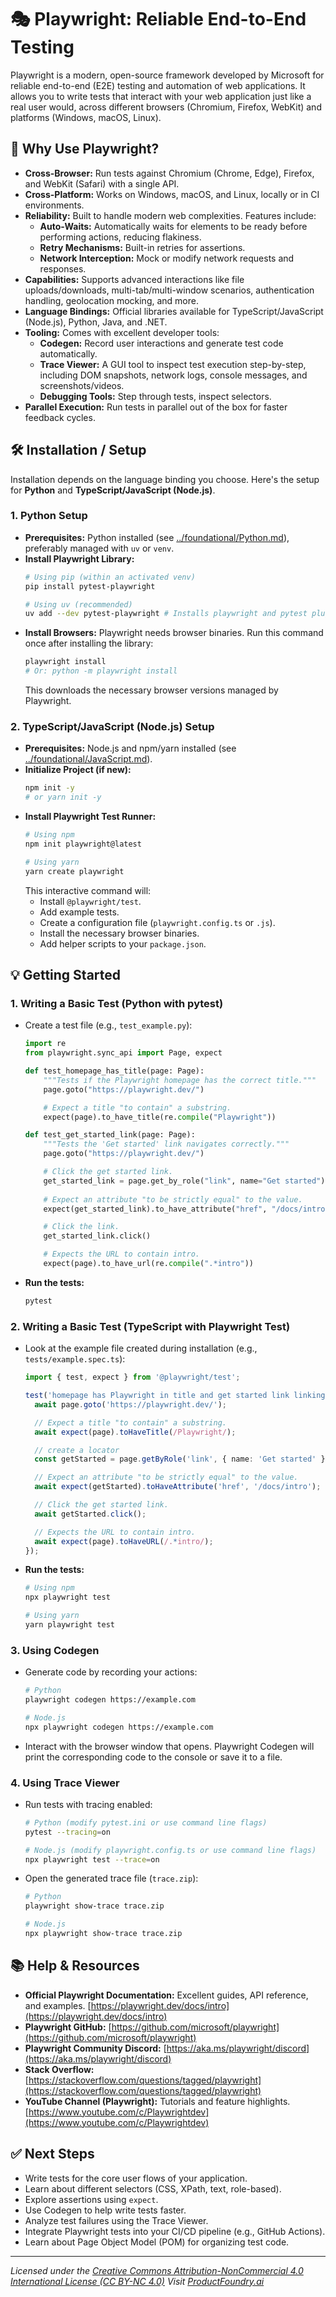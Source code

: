 # 🎭 Playwright: Reliable End-to-End Testing

Playwright is a modern, open-source framework developed by Microsoft for reliable end-to-end (E2E) testing and automation of web applications. It allows you to write tests that interact with your web application just like a real user would, across different browsers (Chromium, Firefox, WebKit) and platforms (Windows, macOS, Linux).

## 🚀 Why Use Playwright?

*   **Cross-Browser:** Run tests against Chromium (Chrome, Edge), Firefox, and WebKit (Safari) with a single API.
*   **Cross-Platform:** Works on Windows, macOS, and Linux, locally or in CI environments.
*   **Reliability:** Built to handle modern web complexities. Features include:
    *   **Auto-Waits:** Automatically waits for elements to be ready before performing actions, reducing flakiness.
    *   **Retry Mechanisms:** Built-in retries for assertions.
    *   **Network Interception:** Mock or modify network requests and responses.
*   **Capabilities:** Supports advanced interactions like file uploads/downloads, multi-tab/multi-window scenarios, authentication handling, geolocation mocking, and more.
*   **Language Bindings:** Official libraries available for TypeScript/JavaScript (Node.js), Python, Java, and .NET.
*   **Tooling:** Comes with excellent developer tools:
    *   **Codegen:** Record user interactions and generate test code automatically.
    *   **Trace Viewer:** A GUI tool to inspect test execution step-by-step, including DOM snapshots, network logs, console messages, and screenshots/videos.
    *   **Debugging Tools:** Step through tests, inspect selectors.
*   **Parallel Execution:** Run tests in parallel out of the box for faster feedback cycles.

## 🛠️ Installation / Setup

Installation depends on the language binding you choose. Here's the setup for **Python** and **TypeScript/JavaScript (Node.js)**.

### 1. Python Setup

*   **Prerequisites:** Python installed (see [../foundational/Python.md](../foundational/Python.md)), preferably managed with `uv` or `venv`.
*   **Install Playwright Library:**
    ```bash
    # Using pip (within an activated venv)
    pip install pytest-playwright 

    # Using uv (recommended)
    uv add --dev pytest-playwright # Installs playwright and pytest plugin
    ```
*   **Install Browsers:** Playwright needs browser binaries. Run this command once after installing the library:
    ```bash
    playwright install 
    # Or: python -m playwright install 
    ```
    This downloads the necessary browser versions managed by Playwright.

### 2. TypeScript/JavaScript (Node.js) Setup

*   **Prerequisites:** Node.js and npm/yarn installed (see [../foundational/JavaScript.md](../foundational/JavaScript.md)).
*   **Initialize Project (if new):**
    ```bash
    npm init -y 
    # or yarn init -y
    ```
*   **Install Playwright Test Runner:**
    ```bash
    # Using npm
    npm init playwright@latest 

    # Using yarn
    yarn create playwright
    ```
    This interactive command will:
    *   Install `@playwright/test`.
    *   Add example tests.
    *   Create a configuration file (`playwright.config.ts` or `.js`).
    *   Install the necessary browser binaries.
    *   Add helper scripts to your `package.json`.

## 💡 Getting Started

### 1. Writing a Basic Test (Python with pytest)

*   Create a test file (e.g., `test_example.py`):
    ```python
    import re
    from playwright.sync_api import Page, expect

    def test_homepage_has_title(page: Page):
        """Tests if the Playwright homepage has the correct title."""
        page.goto("https://playwright.dev/")

        # Expect a title "to contain" a substring.
        expect(page).to_have_title(re.compile("Playwright"))

    def test_get_started_link(page: Page):
        """Tests the 'Get started' link navigates correctly."""
        page.goto("https://playwright.dev/")

        # Click the get started link.
        get_started_link = page.get_by_role("link", name="Get started")
        
        # Expect an attribute "to be strictly equal" to the value.
        expect(get_started_link).to_have_attribute("href", "/docs/intro")

        # Click the link.
        get_started_link.click()

        # Expects the URL to contain intro.
        expect(page).to_have_url(re.compile(".*intro"))
    ```
*   **Run the tests:**
    ```bash
    pytest 
    ```

### 2. Writing a Basic Test (TypeScript with Playwright Test)

*   Look at the example file created during installation (e.g., `tests/example.spec.ts`):
    ```typescript
    import { test, expect } from '@playwright/test';

    test('homepage has Playwright in title and get started link linking to intro page', async ({ page }) => {
      await page.goto('https://playwright.dev/');

      // Expect a title "to contain" a substring.
      await expect(page).toHaveTitle(/Playwright/);

      // create a locator
      const getStarted = page.getByRole('link', { name: 'Get started' });

      // Expect an attribute "to be strictly equal" to the value.
      await expect(getStarted).toHaveAttribute('href', '/docs/intro');

      // Click the get started link.
      await getStarted.click();

      // Expects the URL to contain intro.
      await expect(page).toHaveURL(/.*intro/);
    });
    ```
*   **Run the tests:**
    ```bash
    # Using npm
    npx playwright test

    # Using yarn
    yarn playwright test
    ```

### 3. Using Codegen

*   Generate code by recording your actions:
    ```bash
    # Python
    playwright codegen https://example.com

    # Node.js
    npx playwright codegen https://example.com 
    ```
*   Interact with the browser window that opens. Playwright Codegen will print the corresponding code to the console or save it to a file.

### 4. Using Trace Viewer

*   Run tests with tracing enabled:
    ```bash
    # Python (modify pytest.ini or use command line flags)
    pytest --tracing=on 

    # Node.js (modify playwright.config.ts or use command line flags)
    npx playwright test --trace=on 
    ```
*   Open the generated trace file (`trace.zip`):
    ```bash
    # Python
    playwright show-trace trace.zip

    # Node.js
    npx playwright show-trace trace.zip
    ```

## 📚 Help & Resources

*   **Official Playwright Documentation:** Excellent guides, API reference, and examples. [https://playwright.dev/docs/intro](https://playwright.dev/docs/intro)
*   **Playwright GitHub:** [https://github.com/microsoft/playwright](https://github.com/microsoft/playwright)
*   **Playwright Community Discord:** [https://aka.ms/playwright/discord](https://aka.ms/playwright/discord)
*   **Stack Overflow:** [https://stackoverflow.com/questions/tagged/playwright](https://stackoverflow.com/questions/tagged/playwright)
*   **YouTube Channel (Playwright):** Tutorials and feature highlights. [https://www.youtube.com/c/Playwrightdev](https://www.youtube.com/c/Playwrightdev)

## ✅ Next Steps

*   Write tests for the core user flows of your application.
*   Learn about different selectors (CSS, XPath, text, role-based).
*   Explore assertions using `expect`.
*   Use Codegen to help write tests faster.
*   Analyze test failures using the Trace Viewer.
*   Integrate Playwright tests into your CI/CD pipeline (e.g., GitHub Actions).
*   Learn about Page Object Model (POM) for organizing test code.

---
*Licensed under the [Creative Commons Attribution-NonCommercial 4.0 International License (CC BY-NC 4.0)](https://creativecommons.org/licenses/by-nc/4.0/)*
*Visit [ProductFoundry.ai](https://productfoundry.ai)*